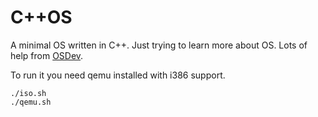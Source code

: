 # C++OS

A minimal OS written in C++. Just trying to learn more about OS.
Lots of help from [OSDev](https://wiki.osdev.org).

To run it you need qemu installed with i386 support.

    ./iso.sh
    ./qemu.sh
